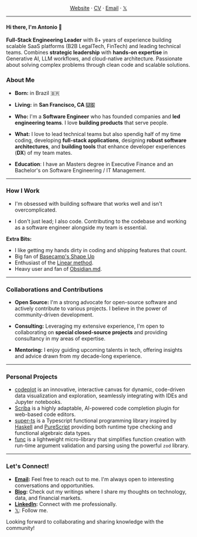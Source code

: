 <div align="center">
<a href="https://antl3x.co">Website</a> 
<span> · </span>
<a href="https://cv.antl3x.co">CV</a> 
<span> · </span>
<a href="mailto:antonio@antl3x.co">Email</a> 
<span> · </span>
<a href="https://x.com/antl3x">𝕏</a>
</div>

---

#### Hi there, I'm Antonio 👋

**Full-Stack Engineering Leader** with 8+ years of experience building scalable SaaS platforms (B2B LegalTech, FinTech) and leading technical teams. Combines **strategic leadership** with **hands-on expertise** in Generative AI, LLM workflows, and cloud-native architecture. Passionate about solving complex problems through clean code and scalable solutions.

### About Me

- **Born:** in Brazil 🇧🇷

- **Living:** in **San Francisco, CA 🇺🇸**

- **Who:** I'm a **Software Engineer** who has founded companies and **led engineering teams**. I love **building products** that serve people.

- **What:** I love to lead technical teams but also spendig half of my time coding, developing **full-stack applications**, designing **robust software architectures**, and **building tools** that enhance developer experiences (**DX**) of my team mates.

- **Education**: I have an Masters degree in Executive Finance and an Bachelor's on Software Engineering / IT Management.

---

### How I Work

- I'm obsessed with building software that works well and isn't overcomplicated.

- I don't just lead; I also code. Contributing to the codebase and working as a software engineer alongside my team is essential.

**Extra Bits:**

- I like getting my hands dirty in coding and shipping features that count.
- Big fan of [Basecamp's Shape Up](https://basecamp.com/shapeup)
- Enthusiast of the [Linear method](https://linear.app/method).
- Heavy user and fan of [Obsidian.md](https://obsidian.md).

---

### Collaborations and Contributions

- **Open Source:** I'm a strong advocate for open-source software and actively contribute to various projects. I believe in the power of community-driven development.

- **Consulting:** Leveraging my extensive experience, I'm open to collaborating on **special closed-source projects** and providing consultancy in my areas of expertise.

- **Mentoring:** I enjoy guiding upcoming talents in tech, offering insights and advice drawn from my decade-long experience.

---

### Personal Projects

- [codeplot](https://github.com/antl3x/codeplot) is an innovative, interactive canvas for dynamic, code-driven data visualization and exploration, seamlessly integrating with IDEs and Jupyter notebooks.
- [Scriba](https://github.com/antl3x/scriba) is a highly adaptable, AI-powered code completion plugin for web-based code editors. 
- [super-ts](https://github.com/antl3x/super-ts) is a Typescript functional programming library inspired by [Haskell](https://www.haskell.org/) and [PureScript](http://www.purescript.org/) providing both runtime type checking and functional algebraic data types.
- [func](https://github.com/antl3x/antl3x/tree/master/minirepos/func) is a lightweight micro-library that simplifies function creation with run-time argument validation and parsing using the powerful `zod` library.

---

### Let's Connect!

- **[Email](mailto:antonio@antl3x.co):** Feel free to reach out to me. I'm always open to interesting conversations and opportunities.
- **[Blog](https://antl3x.co/posts):** Check out my writings where I share my thoughts on technology, data, and financial markets.
- **[LinkedIn](https://linkedin.com/in/antl3x):** Connect with me professionally.
- [𝕏](https://x.com/antl3x): Follow me.

Looking forward to collaborating and sharing knowledge with the community!
